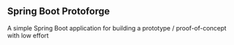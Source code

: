 ## Spring Boot Protoforge

A simple Spring Boot application for building a prototype / proof-of-concept with low effort
